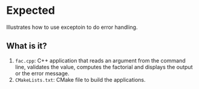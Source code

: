# Expected

Illustrates how to use exceptoin to do error handling.

## What is it?

1. `fac.cpp`: C++ application that reads an argument from the command line,
   validates the value, computes the factorial and displays the output or
   the error message.
1. `CMakeLists.txt`: CMake file to build the applications.
